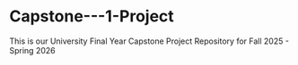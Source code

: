 # Capstone---1-Project
This is our University Final Year Capstone Project Repository for Fall 2025 - Spring 2026 
